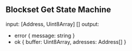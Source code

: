 ## Blockset Get State Machine

input: [Address, Uint8Array] []
output:
- error { message: string }
- ok { buffer: Uint8Array, adresses: Address[] }